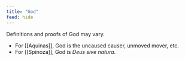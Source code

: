 ```yaml
---
title: "God"
feed: hide
---
```


Definitions and proofs of God may vary.

- For [[Aquinas]], God is the uncaused causer, unmoved mover, etc.
- For [[Spinoza]], God is _Deus sive natura_. 